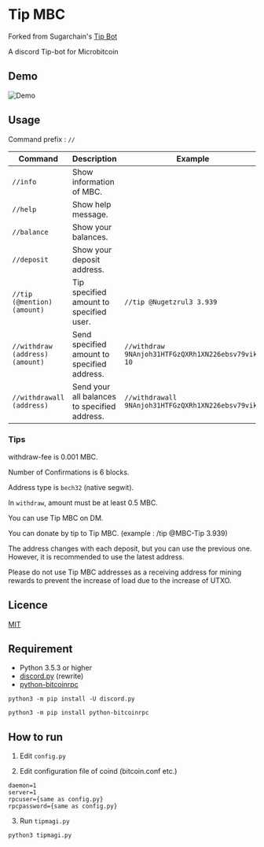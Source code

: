 Tip MBC
====
Forked from Sugarchain's [Tip Bot](https://github.com/sugarchain-project/Tip-Sugar)

A discord Tip-bot for Microbitcoin

## Demo

![Demo](https://user-images.githubusercontent.com/43717671/57532105-fa58c400-7375-11e9-8730-6d7d4c32399c.gif)

## Usage

Command prefix : `//`

|Command                         |Description                                  |Example                                            |
|--------------------------------|---------------------------------------------|---------------------------------------------------|
|`//info`                        |Show information of MBC.                    |                                                   |
|`//help`                        |Show help message.                           |                                                   |
|`//balance`                     |Show your balances.                          |                                                   |
|`//deposit`                     |Show your deposit address.                   |                                                   |
|`//tip (@mention) (amount)`     |Tip specified amount to specified user.      |`//tip @Nugetzrul3 3.939`                          |
|`//withdraw (address) (amount)` |Send specified amount to specified address.  |`//withdraw 9NAnjoh31HTFGzQXRh1XN226ebsv79vikL 10` |
|`//withdrawall (address)`       |Send your all balances to specified address. |`//withdrawall 9NAnjoh31HTFGzQXRh1XN226ebsv79vikL` |

### Tips

withdraw-fee is 0.001 MBC.

Number of Confirmations is 6 blocks.

Address type is `bech32` (native segwit).

In `withdraw`, amount must be at least 0.5 MBC.

You can use Tip MBC on DM.

You can donate by tip to Tip MBC. (example : /tip @MBC-Tip 3.939)

The address changes with each deposit, but you can use the previous one. However, it is recommended to use the latest address.

Please do not use Tip MBC addresses as a receiving address for mining rewards to prevent the increase of load due to the increase of UTXO.

## Licence

[MIT](https://github.com/sugarchain-project/Tip-Sugar/blob/master/LICENSE)

## Requirement

* Python 3.5.3 or higher
* [discord.py](https://github.com/Rapptz/discord.py) (rewrite)
* [python-bitcoinrpc](https://github.com/jgarzik/python-bitcoinrpc)

```
python3 -m pip install -U discord.py
```

```
python3 -m pip install python-bitcoinrpc
```

## How to run

1. Edit `config.py`

2. Edit configuration file of coind (bitcoin.conf etc.)

```
daemon=1
server=1
rpcuser={same as config.py}
rpcpassword={same as config.py}
```

3. Run `tipmagi.py`

```
python3 tipmagi.py
```

